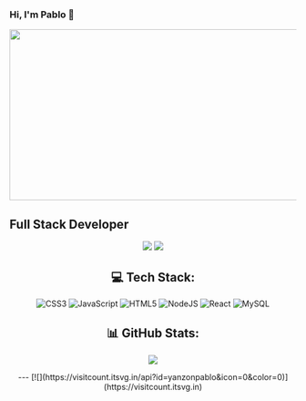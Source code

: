 ### Hi, I'm Pablo 👋 

<div align="center">
  <img src="https://media.giphy.com/media/dWesBcTLavkZuG35MI/giphy.gif" width="600" height="300"/>
</div>

## Full Stack Developer

<div align="center">
  
[![](https://img.shields.io/badge/LinkedIn-yanzonpablo-blue)](https://www.linkedin.com/in/pablo-yanzon/)
[![](https://img.shields.io/badge/Gmail-yanzonpablo%40gmail.com-red)](mailto:ashrafkm010@gmail.com)
  
</center>

## 💻 Tech Stack:

<div align="center">
  
![CSS3](https://img.shields.io/badge/css3-%231572B6.svg?style=for-the-badge&logo=css3&logoColor=white) ![JavaScript](https://img.shields.io/badge/javascript-%23323330.svg?style=for-the-badge&logo=javascript&logoColor=%23F7DF1E) ![HTML5](https://img.shields.io/badge/html5-%23E34F26.svg?style=for-the-badge&logo=html5&logoColor=white) ![NodeJS](https://img.shields.io/badge/node.js-6DA55F?style=for-the-badge&logo=node.js&logoColor=white) ![React](https://img.shields.io/badge/react-%2320232a.svg?style=for-the-badge&logo=react&logoColor=%2361DAFB) ![MySQL](https://img.shields.io/badge/mysql-%2300f.svg?style=for-the-badge&logo=mysql&logoColor=white)
  
</div>

## 📊 GitHub Stats:

<div align="center">
  
![](https://github-readme-stats.vercel.app/api/top-langs/?username=yanzonpablo&theme=default&hide_border=false&include_all_commits=false&count_private=false&layout=compact)
  
</div>
---
[![](https://visitcount.itsvg.in/api?id=yanzonpablo&icon=0&color=0)](https://visitcount.itsvg.in)

<!-- Proudly created with GPRM ( https://gprm.itsvg.in ) -->
